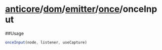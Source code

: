 # [anticore](../../../../../../#reference)/[dom](../../../#reference)/[emitter](../../#reference)/[once](../#reference)/<a name="reference">onceInput</a>

##Usage

```js
onceInput(node, listener, useCapture)
```